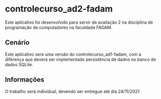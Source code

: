 # controlecurso_ad2-fadam
Este aplicativo foi desenvolvido para servir de avaliação 2 na disciplina de programação de computadores na faculdade FADAM.

## Cenário
Este aplicativo será uma versão do controlecurso_ad1-fadam, com a diferença que deverá ser implementado persistência de dados no banco de dados SQLite.


## Informações

O trabalho será individual, devendo ser entregue até dia 24/11/2021
